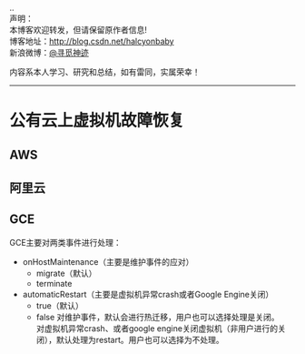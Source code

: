 ..  
声明：   
本博客欢迎转发，但请保留原作者信息!   
博客地址：http://blog.csdn.net/halcyonbaby   
新浪微博：[@寻觅神迹]( www.weibo.com/u/2230330930)

内容系本人学习、研究和总结，如有雷同，实属荣幸！   

-----
# 公有云上虚拟机故障恢复
## AWS  
## 阿里云  
## GCE  
GCE主要对两类事件进行处理：
+ onHostMaintenance（主要是维护事件的应对）  
  +  migrate（默认）
  +  terminate
+ automaticRestart（主要是虚拟机异常crash或者Google Engine关闭）    
  +  true（默认）
  +  false
对维护事件，默认会进行热迁移，用户也可以选择处理是关闭。  
对虚拟机异常crash、或者google engine关闭虚拟机（非用户进行的关闭），默认处理为restart。用户也可以选择为不处理。  

